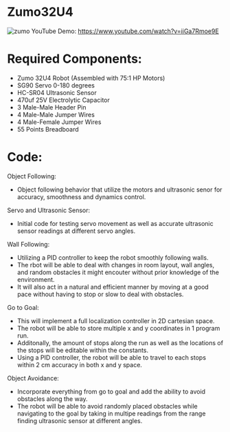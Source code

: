 # Zumo32U4
![zumo](https://user-images.githubusercontent.com/36020934/114920902-f0f4f380-9df7-11eb-8084-c9d60dc09ef0.jpg)
YouTube Demo: https://www.youtube.com/watch?v=iiGa7Rmoe9E

Required Components:
=================================================
* Zumo 32U4 Robot (Assembled with 75:1 HP Motors)
* SG90 Servo 0-180 degrees
* HC-SR04 Ultrasonic Sensor
* 470uf 25V Electrolytic Capacitor
* 3 Male-Male Header Pin
* 4 Male-Male Jumper Wires
* 4 Male-Female Jumper Wires
* 55 Points Breadboard

Code:
=================================================
Object Following:
* Object following behavior that utilize the motors and ultrasonic senor for accuracy, smoothness and dynamics control. 

Servo and Ultrasonic Sensor:
* Initial code for testing servo movement as well as accurate ultrasonic sensor readings at different servo angles. 

Wall Following:
* Utilizing a PID controller to keep the robot smoothly following walls.
* The rbot will be able to deal with changes in room layout, wall angles, and random obstacles it might encouter without prior knowledge of the environment.
* It will also act in a natural and efficient manner by moving at a good pace without having to stop or slow to deal with obstacles.

Go to Goal:
* This will implement a full localization controller in 2D cartesian space.
* The robot will be able to store multiple x and y coordinates in 1 program run.
* Additonally, the amount of stops along the run as well as the locations of the stops will be editable within the constants.
* Using a PID controller, the robot will be able to travel to each stops within 2 cm accuracy in both x and y space. 

Object Avoidance:
* Incorporate everything from go to goal and add the ability to avoid obstacles along the way. 
* The robot will be able to avoid randomly placed obstacles while navigating to the goal by taking in multipe readings from the range finding ultrasonic sensor at different angles.
